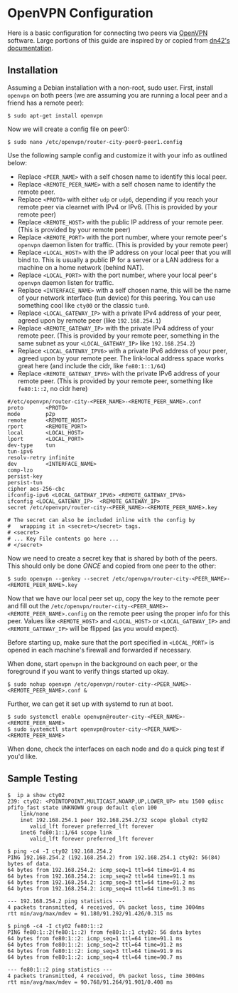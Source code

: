 # OpenVPN Configuration

Here is a basic configuration for connecting two peers via [OpenVPN](https://openvpn.net/) software. Large portions of this guide are inspired by or copied from [dn42's documentation](https://dn42.net/howto/openvpn).

## Installation

Assuming a Debian installation with a non-root, sudo user. First, install `openvpn` on both peers (we are assuming you are running a local peer and a friend has a remote peer):

```
$ sudo apt-get install openvpn
```

Now we will create a config file on peer0:

```
$ sudo nano /etc/openvpn/router-city-peer0-peer1.config
```

Use the following sample config and customize it with your info as outlined below:

* Replace `<PEER_NAME>` with a self chosen name to identify this local peer.
* Replace `<REMOTE_PEER_NAME>` with a self chosen name to identify the remote peer.
* Replace `<PROTO>` with either `udp` or `udp6`, depending if you reach your remote peer via clearnet with IPv4 or IPv6. (This is provided by your remote peer)
* Replace `<REMOTE_HOST>` with the public IP address of your remote peer. (This is provided by your remote peer)
* Replace `<REMOTE_PORT>` with the port number, where your remote peer's `openvpn` daemon listen for traffic. (This is provided by your remote peer)
* Replace `<LOCAL_HOST>` with the IP address on your local peer that you will bind to. This is usually a public IP for a server or a LAN address for a machine on a home network (behind NAT).
* Replace `<LOCAL_PORT>` with the port number, where your local peer's `openvpn` daemon listen for traffic.
* Replace `<INTERFACE_NAME>` with a self chosen name, this will be the name of your network interface (tun device) for this peering. You can use something cool like `cty00` or the classic `tun0`.
* Replace `<LOCAL_GATEWAY_IP>` with a private IPv4 address of your peer, agreed upon by remote peer (like `192.168.254.1`)
* Replace `<REMOTE_GATEWAY_IP>` with the private IPv4 address of your remote peer. (This is provided by your remote peer, something in the same subnet as your `<LOCAL_GATEWAY_IP>` like `192.168.254.2`)
* Replace `<LOCAL_GATEWAY_IPV6>` with a private IPv6 address of your peer, agreed upon by your remote peer. The link-local address space works great here (and include the cidr, like `fe80:1::1/64`)
* Replace `<REMOTE_GATEWAY_IPV6>` with the private IPv6 address of your remote peer. (This is provided by your remote peer, something like `fe80:1::2`, no cidr here)


```
#/etc/openvpn/router-city-<PEER_NAME>-<REMOTE_PEER_NAME>.conf
proto       <PROTO>
mode        p2p
remote      <REMOTE_HOST>
rport       <REMOTE_PORT>
local       <LOCAL_HOST>
lport       <LOCAL_PORT>
dev-type    tun
tun-ipv6
resolv-retry infinite
dev         <INTERFACE_NAME>
comp-lzo
persist-key
persist-tun
cipher aes-256-cbc
ifconfig-ipv6 <LOCAL_GATEWAY_IPV6> <REMOTE_GATEWAY_IPV6>
ifconfig <LOCAL_GATEWAY_IP>  <REMOTE_GATEWAY_IP>
secret /etc/openvpn/router-city-<PEER_NAME>-<REMOTE_PEER_NAME>.key

# The secret can also be included inline with the config by
#   wrapping it in <secret></secret> tags.
# <secret>
# ... Key File contents go here ...
# </secret>

```

Now we need to create a secret key that is shared by both of the peers. This should only be done _ONCE_ and copied from one peer to the other:

```
$ sudo openvpn --genkey --secret /etc/openvpn/router-city-<PEER_NAME>-<REMOTE_PEER_NAME>.key
```

Now that we have our local peer set up, copy the key to the remote peer and fill out the `/etc/openvpn/router-city-<PEER_NAME>-<REMOTE_PEER_NAME>.config` on the remote peer using the proper info for this peer. Values like `<REMOTE_HOST>` and `<LOCAL_HOST>` or `<LOCAL_GATEWAY_IP>` and `<REMOTE_GATEWAY_IP>` will be flipped (as you would expect).

Before starting up, make sure that the port specified in `<LOCAL_PORT>` is opened in each machine's firewall and forwarded if necessary.

When done, start `openvpn` in the background on each peer, or the foreground if you want to verify things started up okay.

```
$ sudo nohup openvpn /etc/openvpn/router-city-<PEER_NAME>-<REMOTE_PEER_NAME>.conf &
```

Further, we can get it set up with systemd to run at boot.

```
$ sudo systemctl enable openvpn@router-city-<PEER_NAME>-<REMOTE_PEER_NAME>
$ sudo systemctl start openvpn@router-city-<PEER_NAME>-<REMOTE_PEER_NAME>
```

When done, check the interfaces on each node and do a quick ping test if you'd like.

## Sample Testing

```
$  ip a show cty02
239: cty02: <POINTOPOINT,MULTICAST,NOARP,UP,LOWER_UP> mtu 1500 qdisc pfifo_fast state UNKNOWN group default qlen 100
    link/none
    inet 192.168.254.1 peer 192.168.254.2/32 scope global cty02
       valid_lft forever preferred_lft forever
    inet6 fe80:1::1/64 scope link
       valid_lft forever preferred_lft forever

$ ping -c4 -I cty02 192.168.254.2
PING 192.168.254.2 (192.168.254.2) from 192.168.254.1 cty02: 56(84) bytes of data.
64 bytes from 192.168.254.2: icmp_seq=1 ttl=64 time=91.4 ms
64 bytes from 192.168.254.2: icmp_seq=2 ttl=64 time=91.1 ms
64 bytes from 192.168.254.2: icmp_seq=3 ttl=64 time=91.2 ms
64 bytes from 192.168.254.2: icmp_seq=4 ttl=64 time=91.3 ms

--- 192.168.254.2 ping statistics ---
4 packets transmitted, 4 received, 0% packet loss, time 3004ms
rtt min/avg/max/mdev = 91.180/91.292/91.426/0.315 ms

$ ping6 -c4 -I cty02 fe80:1::2
PING fe80:1::2(fe80:1::2) from fe80:1::1 cty02: 56 data bytes
64 bytes from fe80:1::2: icmp_seq=1 ttl=64 time=91.1 ms
64 bytes from fe80:1::2: icmp_seq=2 ttl=64 time=91.2 ms
64 bytes from fe80:1::2: icmp_seq=3 ttl=64 time=91.9 ms
64 bytes from fe80:1::2: icmp_seq=4 ttl=64 time=90.7 ms

--- fe80:1::2 ping statistics ---
4 packets transmitted, 4 received, 0% packet loss, time 3004ms
rtt min/avg/max/mdev = 90.768/91.264/91.901/0.408 ms
```